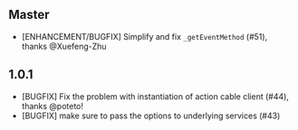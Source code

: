 ## Master
- [ENHANCEMENT/BUGFIX] Simplify and fix `_getEventMethod` (#51), thanks @Xuefeng-Zhu

## 1.0.1
- [BUGFIX] Fix the problem with instantiation of action cable client (#44), thanks @poteto!
- [BUGFIX] make sure to pass the options to underlying services (#43)
